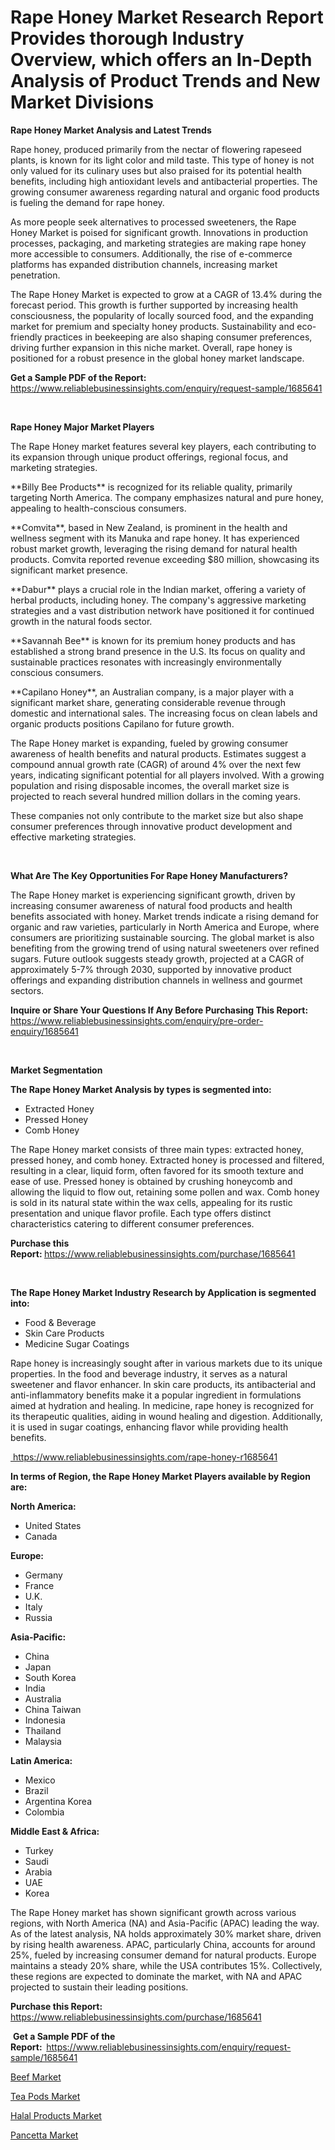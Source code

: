 <p><h1>Rape Honey Market Research Report Provides thorough Industry Overview, which offers an In-Depth Analysis of Product Trends and New Market Divisions</h1></p><p><strong>Rape Honey Market Analysis and Latest Trends</strong></p>
<p><p>Rape honey, produced primarily from the nectar of flowering rapeseed plants, is known for its light color and mild taste. This type of honey is not only valued for its culinary uses but also praised for its potential health benefits, including high antioxidant levels and antibacterial properties. The growing consumer awareness regarding natural and organic food products is fueling the demand for rape honey. </p><p>As more people seek alternatives to processed sweeteners, the Rape Honey Market is poised for significant growth. Innovations in production processes, packaging, and marketing strategies are making rape honey more accessible to consumers. Additionally, the rise of e-commerce platforms has expanded distribution channels, increasing market penetration.</p><p>The Rape Honey Market is expected to grow at a CAGR of 13.4% during the forecast period. This growth is further supported by increasing health consciousness, the popularity of locally sourced food, and the expanding market for premium and specialty honey products. Sustainability and eco-friendly practices in beekeeping are also shaping consumer preferences, driving further expansion in this niche market. Overall, rape honey is positioned for a robust presence in the global honey market landscape.</p></p>
<p><strong>Get a Sample PDF of the Report:&nbsp;</strong> <a href="https://www.reliablebusinessinsights.com/enquiry/request-sample/1685641?utm_campaign=97&utm_medium=2&utm_source=Github&utm_content=ia&utm_term=15022025&utm_id=rape-honey">https://www.reliablebusinessinsights.com/enquiry/request-sample/1685641</a></p>
<p>&nbsp;</p>
<p><strong>Rape Honey Major Market Players</strong></p>
<p><p>The Rape Honey market features several key players, each contributing to its expansion through unique product offerings, regional focus, and marketing strategies. </p><p>**Billy Bee Products** is recognized for its reliable quality, primarily targeting North America. The company emphasizes natural and pure honey, appealing to health-conscious consumers. </p><p>**Comvita**, based in New Zealand, is prominent in the health and wellness segment with its Manuka and rape honey. It has experienced robust market growth, leveraging the rising demand for natural health products. Comvita reported revenue exceeding $80 million, showcasing its significant market presence. </p><p>**Dabur** plays a crucial role in the Indian market, offering a variety of herbal products, including honey. The company's aggressive marketing strategies and a vast distribution network have positioned it for continued growth in the natural foods sector. </p><p>**Savannah Bee** is known for its premium honey products and has established a strong brand presence in the U.S. Its focus on quality and sustainable practices resonates with increasingly environmentally conscious consumers. </p><p>**Capilano Honey**, an Australian company, is a major player with a significant market share, generating considerable revenue through domestic and international sales. The increasing focus on clean labels and organic products positions Capilano for future growth.</p><p>The Rape Honey market is expanding, fueled by growing consumer awareness of health benefits and natural products. Estimates suggest a compound annual growth rate (CAGR) of around 4% over the next few years, indicating significant potential for all players involved. With a growing population and rising disposable incomes, the overall market size is projected to reach several hundred million dollars in the coming years. </p><p>These companies not only contribute to the market size but also shape consumer preferences through innovative product development and effective marketing strategies.</p></p>
<p>&nbsp;</p>
<p><strong>What Are The Key Opportunities For Rape Honey Manufacturers?</strong></p>
<p><p>The Rape Honey market is experiencing significant growth, driven by increasing consumer awareness of natural food products and health benefits associated with honey. Market trends indicate a rising demand for organic and raw varieties, particularly in North America and Europe, where consumers are prioritizing sustainable sourcing. The global market is also benefiting from the growing trend of using natural sweeteners over refined sugars. Future outlook suggests steady growth, projected at a CAGR of approximately 5-7% through 2030, supported by innovative product offerings and expanding distribution channels in wellness and gourmet sectors.</p></p>
<p><strong>Inquire or Share Your Questions If Any Before Purchasing This Report:</strong> <a href="https://www.reliablebusinessinsights.com/enquiry/pre-order-enquiry/1685641?utm_campaign=97&utm_medium=2&utm_source=Github&utm_content=ia&utm_term=15022025&utm_id=rape-honey">https://www.reliablebusinessinsights.com/enquiry/pre-order-enquiry/1685641</a></p>
<p>&nbsp;</p>
<p><strong>Market Segmentation</strong></p>
<p><strong>The Rape Honey Market Analysis by types is segmented into:</strong></p>
<p><ul><li>Extracted Honey</li><li>Pressed Honey</li><li>Comb Honey</li></ul></p>
<p><p>The Rape Honey market consists of three main types: extracted honey, pressed honey, and comb honey. Extracted honey is processed and filtered, resulting in a clear, liquid form, often favored for its smooth texture and ease of use. Pressed honey is obtained by crushing honeycomb and allowing the liquid to flow out, retaining some pollen and wax. Comb honey is sold in its natural state within the wax cells, appealing for its rustic presentation and unique flavor profile. Each type offers distinct characteristics catering to different consumer preferences.</p></p>
<p><strong>Purchase this Report:&nbsp;</strong><a href="https://www.reliablebusinessinsights.com/purchase/1685641?utm_campaign=97&utm_medium=2&utm_source=Github&utm_content=ia&utm_term=15022025&utm_id=rape-honey">https://www.reliablebusinessinsights.com/purchase/1685641</a></p>
<p>&nbsp;</p>
<p><strong>The Rape Honey Market Industry Research by Application is segmented into:</strong></p>
<p><ul><li>Food & Beverage</li><li>Skin Care Products</li><li>Medicine Sugar Coatings</li></ul></p>
<p><p>Rape honey is increasingly sought after in various markets due to its unique properties. In the food and beverage industry, it serves as a natural sweetener and flavor enhancer. In skin care products, its antibacterial and anti-inflammatory benefits make it a popular ingredient in formulations aimed at hydration and healing. In medicine, rape honey is recognized for its therapeutic qualities, aiding in wound healing and digestion. Additionally, it is used in sugar coatings, enhancing flavor while providing health benefits.</p></p>
<p><a href="https://www.reliablebusinessinsights.com/rape-honey-r1685641?utm_campaign=97&utm_medium=2&utm_source=Github&utm_content=ia&utm_term=15022025&utm_id=rape-honey">&nbsp;https://www.reliablebusinessinsights.com/rape-honey-r1685641</a></p>
<p><strong>In terms of Region, the Rape Honey Market Players available by Region are:</strong></p>
<p>
    <p> <strong> North America: </strong>
        <ul>
            <li>United States</li>
            <li>Canada</li>
        </ul>
        </p> 
    <p> <strong> Europe: </strong>
        <ul>
            <li>Germany</li>
            <li>France</li>
            <li>U.K.</li>
            <li>Italy</li>
            <li>Russia</li>
        </ul>
        </p> 
    <p> <strong> Asia-Pacific: </strong>
        <ul>
            <li>China</li>
            <li>Japan</li>
            <li>South Korea</li>
            <li>India</li>
            <li>Australia</li>
            <li>China Taiwan</li>
            <li>Indonesia</li>
            <li>Thailand</li>
            <li>Malaysia</li>
        </ul>
        </p> 
    <p> <strong> Latin America: </strong>
        <ul>
            <li>Mexico</li>
            <li>Brazil</li>
            <li>Argentina Korea</li>
            <li>Colombia</li>
        </ul>
        </p> 
    <p> <strong> Middle East & Africa: </strong>
        <ul>
            <li>Turkey</li>
            <li>Saudi</li>
            <li>Arabia</li>
            <li>UAE</li>
            <li>Korea</li>
        </ul>
    </p>
    </p>
<p><p>The Rape Honey market has shown significant growth across various regions, with North America (NA) and Asia-Pacific (APAC) leading the way. As of the latest analysis, NA holds approximately 30% market share, driven by rising health awareness. APAC, particularly China, accounts for around 25%, fueled by increasing consumer demand for natural products. Europe maintains a steady 20% share, while the USA contributes 15%. Collectively, these regions are expected to dominate the market, with NA and APAC projected to sustain their leading positions.</p></p>
<p><strong>Purchase this Report: </strong><a href="https://www.reliablebusinessinsights.com/purchase/1685641?utm_campaign=97&utm_medium=2&utm_source=Github&utm_content=ia&utm_term=15022025&utm_id=rape-honey">https://www.reliablebusinessinsights.com/purchase/1685641</a></p>
<p>&nbsp;<strong>Get a Sample PDF of the Report:&nbsp;&nbsp;</strong><a href="https://www.reliablebusinessinsights.com/enquiry/request-sample/1685641?utm_campaign=97&utm_medium=2&utm_source=Github&utm_content=ia&utm_term=15022025&utm_id=rape-honey">https://www.reliablebusinessinsights.com/enquiry/request-sample/1685641</a></p>
<p><strong></strong></p>
<p><p><a href="https://github.com/joshuagarcia509/Market-Research-Report-List-1/blob/main/beef-market.md?utm_campaign=97&utm_medium=2&utm_source=Github&utm_content=ia&utm_term=15022025&utm_id=rape-honey">Beef Market</a></p><p><a href="https://github.com/boyertrull4r/Market-Research-Report-List-1/blob/main/tea-pods-market.md?utm_campaign=97&utm_medium=2&utm_source=Github&utm_content=ia&utm_term=15022025&utm_id=rape-honey">Tea Pods Market</a></p><p><a href="https://github.com/lillybosakoi/Market-Research-Report-List-1/blob/main/halal-products-market.md?utm_campaign=97&utm_medium=2&utm_source=Github&utm_content=ia&utm_term=15022025&utm_id=rape-honey">Halal Products Market</a></p><p><a href="https://github.com/tsiteymargat/Market-Research-Report-List-1/blob/main/pancetta-market.md?utm_campaign=97&utm_medium=2&utm_source=Github&utm_content=ia&utm_term=15022025&utm_id=rape-honey">Pancetta Market</a></p></p>